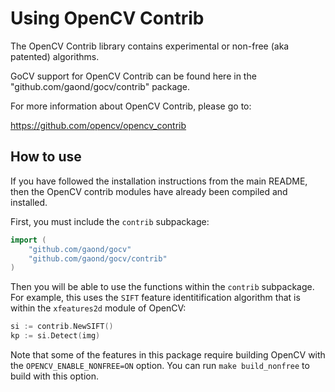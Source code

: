 # Using OpenCV Contrib

The OpenCV Contrib library contains experimental or non-free (aka patented) algorithms.

GoCV support for OpenCV Contrib can be found here in the "github.com/gaond/gocv/contrib" package.

For more information about OpenCV Contrib, please go to:

https://github.com/opencv/opencv_contrib

## How to use

If you have followed the installation instructions from the main README, then the OpenCV contrib modules have already been compiled and installed.

First, you must include the `contrib` subpackage:

```go
import (
    "github.com/gaond/gocv"
    "github.com/gaond/gocv/contrib"
)
```

Then you will be able to use the functions within the `contrib` subpackage. For example, this uses the `SIFT` feature identitification algorithm that is within the `xfeatures2d` module of OpenCV:

```go
si := contrib.NewSIFT()
kp := si.Detect(img)
```

Note that some of the features in this package require building OpenCV with the `OPENCV_ENABLE_NONFREE=ON` option. You can run `make build_nonfree` to build with this option.

